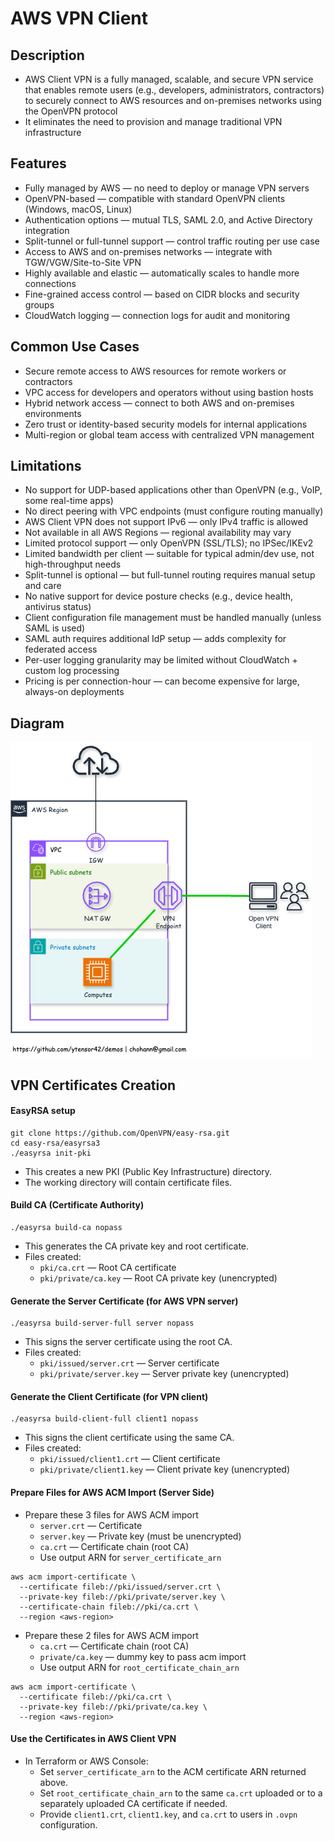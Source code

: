 # AWS VPN Client

## Description
  - AWS Client VPN is a fully managed, scalable, and secure VPN service that enables remote users (e.g., developers, administrators, contractors) to securely connect to AWS resources and on-premises networks using the OpenVPN protocol
  - It eliminates the need to provision and manage traditional VPN infrastructure

## Features
  - Fully managed by AWS — no need to deploy or manage VPN servers
  - OpenVPN-based — compatible with standard OpenVPN clients (Windows, macOS, Linux)
  - Authentication options — mutual TLS, SAML 2.0, and Active Directory integration
  - Split-tunnel or full-tunnel support — control traffic routing per use case
  - Access to AWS and on-premises networks — integrate with TGW/VGW/Site-to-Site VPN
  - Highly available and elastic — automatically scales to handle more connections
  - Fine-grained access control — based on CIDR blocks and security groups
  - CloudWatch logging — connection logs for audit and monitoring

## Common Use Cases
  - Secure remote access to AWS resources for remote workers or contractors
  - VPC access for developers and operators without using bastion hosts
  - Hybrid network access — connect to both AWS and on-premises environments
  - Zero trust or identity-based security models for internal applications
  - Multi-region or global team access with centralized VPN management

## Limitations
  - No support for UDP-based applications other than OpenVPN (e.g., VoIP, some real-time apps)
  - No direct peering with VPC endpoints (must configure routing manually)
  - AWS Client VPN does not support IPv6 — only IPv4 traffic is allowed
  - Not available in all AWS Regions — regional availability may vary
  - Limited protocol support — only OpenVPN (SSL/TLS); no IPSec/IKEv2
  - Limited bandwidth per client — suitable for typical admin/dev use, not high-throughput needs
  - Split-tunnel is optional — but full-tunnel routing requires manual setup and care
  - No native support for device posture checks (e.g., device health, antivirus status)
  - Client configuration file management must be handled manually (unless SAML is used)
  - SAML auth requires additional IdP setup — adds complexity for federated access
  - Per-user logging granularity may be limited without CloudWatch + custom log processing
  - Pricing is per connection-hour — can become expensive for large, always-on deployments

## Diagram

  ![AWS VPN Client](./../../images/vpn-aws-client.png)

## VPN Certificates Creation

#### EasyRSA setup

  ```
  git clone https://github.com/OpenVPN/easy-rsa.git
  cd easy-rsa/easyrsa3
  ./easyrsa init-pki
  ```

  - This creates a new PKI (Public Key Infrastructure) directory.
  - The working directory will contain certificate files.

#### Build CA (Certificate Authority)

  ```
  ./easyrsa build-ca nopass
  ```

  - This generates the CA private key and root certificate.
  - Files created:
    - `pki/ca.crt` — Root CA certificate
    - `pki/private/ca.key` — Root CA private key (unencrypted)

#### Generate the Server Certificate (for AWS VPN server)

  ```
  ./easyrsa build-server-full server nopass
  ```

  - This signs the server certificate using the root CA.
  - Files created:
    - `pki/issued/server.crt` — Server certificate
    - `pki/private/server.key` — Server private key (unencrypted)

#### Generate the Client Certificate (for VPN client)

  ```
  ./easyrsa build-client-full client1 nopass
  ```

  - This signs the client certificate using the same CA.
  - Files created:
    - `pki/issued/client1.crt` — Client certificate
    - `pki/private/client1.key` — Client private key (unencrypted)

#### Prepare Files for AWS ACM Import (Server Side)

  - Prepare these 3 files for AWS ACM import
    - `server.crt` — Certificate
    - `server.key` — Private key (must be unencrypted)
    - `ca.crt` — Certificate chain (root CA)
    - Use output ARN for `server_certificate_arn`

  ```
  aws acm import-certificate \
    --certificate fileb://pki/issued/server.crt \
    --private-key fileb://pki/private/server.key \
    --certificate-chain fileb://pki/ca.crt \
    --region <aws-region>
  ```

  - Prepare these 2 files for AWS ACM import
    - `ca.crt` — Certificate chain (root CA)
    - `private/ca.key` — dummy key to pass acm import
    - Use output ARN for `root_certificate_chain_arn`

  ```
  aws acm import-certificate \
    --certificate fileb://pki/ca.crt \
    --private-key fileb://pki/private/ca.key \
    --region <aws-region>
  ```

#### Use the Certificates in AWS Client VPN

  - In Terraform or AWS Console:
    - Set `server_certificate_arn` to the ACM certificate ARN returned above.
    - Set `root_certificate_chain_arn` to the same `ca.crt` uploaded or to a separately uploaded CA certificate if needed.
    - Provide `client1.crt`, `client1.key`, and `ca.crt` to users in `.ovpn` configuration.
